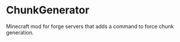ChunkGenerator
==============

Minecraft mod for forge servers that adds a command to force chunk generation.

